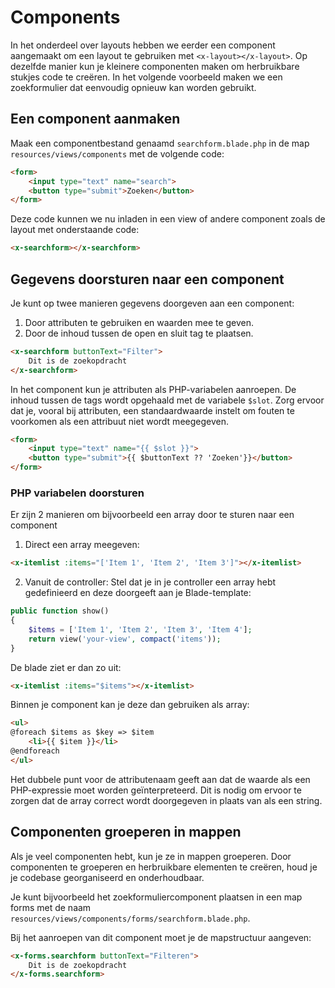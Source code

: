 # Components

In het onderdeel over layouts hebben we eerder een component aangemaakt om een layout te gebruiken met `<x-layout></x-layout>`. Op dezelfde manier kun je kleinere componenten maken om herbruikbare stukjes code te creëren. In het volgende voorbeeld maken we een zoekformulier dat eenvoudig opnieuw kan worden gebruikt.

## Een component aanmaken

Maak een componentbestand genaamd `searchform.blade.php` in de map `resources/views/components` met de volgende code:

``` html
<form>
    <input type="text" name="search">
    <button type="submit">Zoeken</button>
</form>
```

Deze code kunnen we nu inladen in een view of andere component zoals de layout met onderstaande code:

``` html
<x-searchform></x-searchform>
```

## Gegevens doorsturen naar een component
Je kunt op twee manieren gegevens doorgeven aan een component:

1. Door attributen te gebruiken en waarden mee te geven.
1. Door de inhoud tussen de open en sluit tag te plaatsen.
   
``` html
<x-searchform buttonText="Filter">
    Dit is de zoekopdracht
</x-searchform>
```

In het component kun je attributen als PHP-variabelen aanroepen. De inhoud tussen de tags wordt opgehaald met de variabele `$slot`. Zorg ervoor dat je, vooral bij attributen, een standaardwaarde instelt om fouten te voorkomen als een attribuut niet wordt meegegeven.


``` html
<form>
    <input type="text" name="{{ $slot }}">
    <button type="submit">{{ $buttonText ?? 'Zoeken'}}</button>
</form>
```

### PHP variabelen doorsturen

Er zijn 2 manieren om bijvoorbeeld een array door te sturen naar een component

1. Direct een array meegeven:

``` html
<x-itemlist :items="['Item 1', 'Item 2', 'Item 3']"></x-itemlist>
```

2. Vanuit de controller:
Stel dat je in je controller een array hebt gedefinieerd en deze doorgeeft aan je Blade-template:

``` php
public function show()
{
    $items = ['Item 1', 'Item 2', 'Item 3', 'Item 4'];
    return view('your-view', compact('items'));
}
```

De blade ziet er dan zo uit:

``` html
<x-itemlist :items="$items"></x-itemlist>
```

Binnen je component kan je deze dan gebruiken als array:

``` html
<ul>
@foreach $items as $key => $item
    <li>{{ $item }}</li>
@endforeach
</ul>
```

Het dubbele punt voor de attributenaam geeft aan dat de waarde als een PHP-expressie moet worden geïnterpreteerd. Dit is nodig om ervoor te zorgen dat de array correct wordt doorgegeven in plaats van als een string.

## Componenten groeperen in mappen

Als je veel componenten hebt, kun je ze in mappen groeperen. Door componenten te groeperen en herbruikbare elementen te creëren, houd je je codebase georganiseerd en onderhoudbaar.

Je kunt bijvoorbeeld het zoekformuliercomponent plaatsen in een map forms met de naam `resources/views/components/forms/searchform.blade.php`.

Bij het aanroepen van dit component moet je de mapstructuur aangeven:

``` html
<x-forms.searchform buttonText="Filteren">
    Dit is de zoekopdracht
</x-forms.searchform>
```